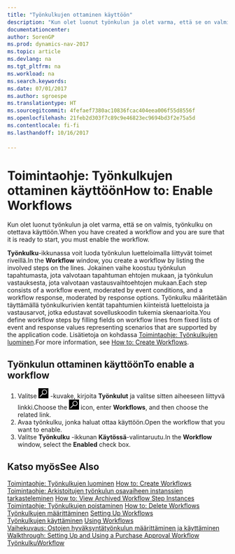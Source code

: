 ```yaml
---
title: "Työnkulkujen ottaminen käyttöön"
description: "Kun olet luonut työnkulun ja olet varma, että se on valmis, työnkulku on otettava käyttöön."
documentationcenter: 
author: SorenGP
ms.prod: dynamics-nav-2017
ms.topic: article
ms.devlang: na
ms.tgt_pltfrm: na
ms.workload: na
ms.search.keywords: 
ms.date: 07/01/2017
ms.author: sgroespe
ms.translationtype: HT
ms.sourcegitcommit: 4fefaef7380ac10836fcac404eea006f55d8556f
ms.openlocfilehash: 21feb2d303f7c89c9e46823ec9694bd3f2e75a5d
ms.contentlocale: fi-fi
ms.lasthandoff: 10/16/2017

---
```

# <a name="how-to-enable-workflows"></a><span data-ttu-id="83d78-103">Toimintaohje: Työnkulkujen ottaminen käyttöön</span><span class="sxs-lookup"><span data-stu-id="83d78-103">How to: Enable Workflows</span></span>
<span data-ttu-id="83d78-104">Kun olet luonut työnkulun ja olet varma, että se on valmis, työnkulku on otettava käyttöön.</span><span class="sxs-lookup"><span data-stu-id="83d78-104">When you have created a workflow and you are sure that it is ready to start, you must enable the workflow.</span></span>  

 <span data-ttu-id="83d78-105">**Työnkulku**-ikkunassa voit luoda työnkulun luetteloimalla liittyvät toimet riveillä.</span><span class="sxs-lookup"><span data-stu-id="83d78-105">In the **Workflow** window, you create a workflow by listing the involved steps on the lines.</span></span> <span data-ttu-id="83d78-106">Jokainen vaihe koostuu työnkulun tapahtumasta, jota valvotaan tapahtuman ehtojen mukaan, ja työnkulun vastauksesta, jota valvotaan vastausvaihtoehtojen mukaan.</span><span class="sxs-lookup"><span data-stu-id="83d78-106">Each step consists of a workflow event, moderated by event conditions, and a workflow response, moderated by response options.</span></span> <span data-ttu-id="83d78-107">Työnkulku määritetään täyttämällä työnkulkurivien kentät tapahtumien kiinteistä luetteloista ja vastausarvot, jotka edustavat sovelluskoodin tukemia skenaarioita.</span><span class="sxs-lookup"><span data-stu-id="83d78-107">You define workflow steps by filling fields on workflow lines from fixed lists of event and response values representing scenarios that are supported by the application code.</span></span> <span data-ttu-id="83d78-108">Lisätietoja on kohdassa [Toimintaohje: Työnkulkujen luominen](across-how-to-create-workflows.md).</span><span class="sxs-lookup"><span data-stu-id="83d78-108">For more information, see [How to: Create Workflows](across-how-to-create-workflows.md).</span></span>  

## <a name="to-enable-a-workflow"></a><span data-ttu-id="83d78-109">Työnkulun ottaminen käyttöön</span><span class="sxs-lookup"><span data-stu-id="83d78-109">To enable a workflow</span></span>  
1.  <span data-ttu-id="83d78-110">Valitse ![Etsi sivu tai raportti](media/ui-search/search_small.png "Etsi sivu tai raportti -kuvake") -kuvake, kirjoita **Työnkulut** ja valitse sitten aiheeseen liittyvä linkki.</span><span class="sxs-lookup"><span data-stu-id="83d78-110">Choose the ![Search for Page or Report](media/ui-search/search_small.png "Search for Page or Report icon") icon, enter **Workflows**, and then choose the related link.</span></span>  
2.  <span data-ttu-id="83d78-111">Avaa työnkulku, jonka haluat ottaa käyttöön.</span><span class="sxs-lookup"><span data-stu-id="83d78-111">Open the workflow that you want to enable.</span></span>  
3.  <span data-ttu-id="83d78-112">Valitse **Työnkulku** -ikkunan **Käytössä**-valintaruutu.</span><span class="sxs-lookup"><span data-stu-id="83d78-112">In the **Workflow** window, select the **Enabled** check box.</span></span>  

## <a name="see-also"></a><span data-ttu-id="83d78-113">Katso myös</span><span class="sxs-lookup"><span data-stu-id="83d78-113">See Also</span></span>  
 <span data-ttu-id="83d78-114">[Toimintaohje: Työnkulkujen luominen](across-how-to-create-workflows.md) </span><span class="sxs-lookup"><span data-stu-id="83d78-114">[How to: Create Workflows](across-how-to-create-workflows.md) </span></span>  
 <span data-ttu-id="83d78-115">[Toimintaohje: Arkistoitujen työnkulun osavaiheen instanssien tarkasteleminen](across-how-to-view-archived-workflow-step-instances.md) </span><span class="sxs-lookup"><span data-stu-id="83d78-115">[How to: View Archived Workflow Step Instances](across-how-to-view-archived-workflow-step-instances.md) </span></span>  
 <span data-ttu-id="83d78-116">[Toimintaohje: Työnkulkujen poistaminen](across-how-to-delete-workflows.md) </span><span class="sxs-lookup"><span data-stu-id="83d78-116">[How to: Delete Workflows](across-how-to-delete-workflows.md) </span></span>  
 <span data-ttu-id="83d78-117">[Työnkulkujen määrittäminen](across-set-up-workflows.md) </span><span class="sxs-lookup"><span data-stu-id="83d78-117">[Setting Up Workflows](across-set-up-workflows.md) </span></span>  
 <span data-ttu-id="83d78-118">[Työnkulkujen käyttäminen](across-use-workflows.md) </span><span class="sxs-lookup"><span data-stu-id="83d78-118">[Using Workflows](across-use-workflows.md) </span></span>  
 <span data-ttu-id="83d78-119">[Vaihekuvaus: Ostojen hyväksyntätyönkulun määrittäminen ja käyttäminen](walkthrough-setting-up-and-using-a-purchase-approval-workflow.md) </span><span class="sxs-lookup"><span data-stu-id="83d78-119">[Walkthrough: Setting Up and Using a Purchase Approval Workflow](walkthrough-setting-up-and-using-a-purchase-approval-workflow.md) </span></span>  
 [<span data-ttu-id="83d78-120">Työnkulku</span><span class="sxs-lookup"><span data-stu-id="83d78-120">Workflow</span></span>](across-workflow.md)   

